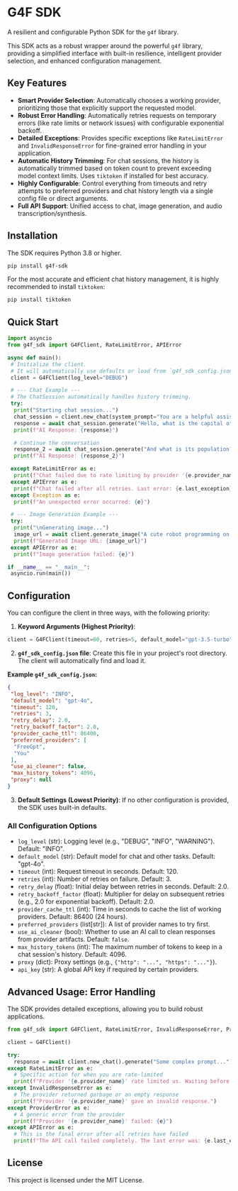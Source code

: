 # G4F SDK

A resilient and configurable Python SDK for the `g4f` library.

This SDK acts as a robust wrapper around the powerful `g4f` library, providing a simplified interface with built-in resilience, intelligent provider selection, and enhanced configuration management.

## Key Features

- **Smart Provider Selection**: Automatically chooses a working provider, prioritizing those that explicitly support the requested model.
- **Robust Error Handling**: Automatically retries requests on temporary errors (like rate limits or network issues) with configurable exponential backoff.
- **Detailed Exceptions**: Provides specific exceptions like `RateLimitError` and `InvalidResponseError` for fine-grained error handling in your application.
- **Automatic History Trimming**: For chat sessions, the history is automatically trimmed based on token count to prevent exceeding model context limits. Uses `tiktoken` if installed for best accuracy.
- **Highly Configurable**: Control everything from timeouts and retry attempts to preferred providers and chat history length via a single config file or direct arguments.
- **Full API Support**: Unified access to chat, image generation, and audio transcription/synthesis.

## Installation

The SDK requires Python 3.8 or higher.

```bash
pip install g4f-sdk
```

For the most accurate and efficient chat history management, it is highly recommended to install `tiktoken`:

```bash
pip install tiktoken
```

## Quick Start

```python
import asyncio
from g4f_sdk import G4FClient, RateLimitError, APIError

async def main():
 # Initialize the client.
 # It will automatically use defaults or load from `g4f_sdk_config.json` if it exists.
 client = G4FClient(log_level="DEBUG")

 # --- Chat Example ---
 # The ChatSession automatically handles history trimming.
 try:
  print("Starting chat session...")
  chat_session = client.new_chat(system_prompt="You are a helpful assistant.")
  response = await chat_session.generate("Hello, what is the capital of France?")
  print(f"AI Response: {response}")

  # Continue the conversation
  response_2 = await chat_session.generate("And what is its population?")
  print(f"AI Response: {response_2}")

 except RateLimitError as e:
  print(f"Chat failed due to rate limiting by provider '{e.provider_name}'.")
 except APIError as e:
  print(f"Chat failed after all retries. Last error: {e.last_exception}")
 except Exception as e:
  print(f"An unexpected error occurred: {e}")

 # --- Image Generation Example ---
 try:
  print("\nGenerating image...")
  image_url = await client.generate_image("A cute robot programming on a laptop, digital art")
  print(f"Generated Image URL: {image_url}")
 except APIError as e:
  print(f"Image generation failed: {e}")

if __name__ == "__main__":
 asyncio.run(main())
```

## Configuration

You can configure the client in three ways, with the following priority:

1. **Keyword Arguments (Highest Priority)**:
  ```python
  client = G4FClient(timeout=60, retries=5, default_model="gpt-3.5-turbo")
  ```

2. **`g4f_sdk_config.json` file**: Create this file in your project's root directory. The client will automatically find and load it.

  **Example `g4f_sdk_config.json`:**
  ```json
  {
   "log_level": "INFO",
   "default_model": "gpt-4o",
   "timeout": 120,
   "retries": 3,
   "retry_delay": 2.0,
   "retry_backoff_factor": 2.0,
   "provider_cache_ttl": 86400,
   "preferred_providers": [
    "FreeGpt",
    "You"
   ],
   "use_ai_cleaner": false,
   "max_history_tokens": 4096,
   "proxy": null
  }
  ```

3. **Default Settings (Lowest Priority)**: If no other configuration is provided, the SDK uses built-in defaults.

### All Configuration Options

-  `log_level` (str): Logging level (e.g., "DEBUG", "INFO", "WARNING"). Default: "INFO".
-  `default_model` (str): Default model for chat and other tasks. Default: "gpt-4o".
-  `timeout` (int): Request timeout in seconds. Default: 120.
-  `retries` (int): Number of retries on failure. Default: 3.
-  `retry_delay` (float): Initial delay between retries in seconds. Default: 2.0.
-  `retry_backoff_factor` (float): Multiplier for delay on subsequent retries (e.g., 2.0 for exponential backoff). Default: 2.0.
-  `provider_cache_ttl` (int): Time in seconds to cache the list of working providers. Default: 86400 (24 hours).
-  `preferred_providers` (list[str]): A list of provider names to try first.
-  `use_ai_cleaner` (bool): Whether to use an AI call to clean responses from provider artifacts. Default: `false`.
-  `max_history_tokens` (int): The maximum number of tokens to keep in a chat session's history. Default: 4096.
-  `proxy` (dict): Proxy settings (e.g., `{"http": "...", "https": "..."}`).
-  `api_key` (str): A global API key if required by certain providers.

## Advanced Usage: Error Handling

The SDK provides detailed exceptions, allowing you to build robust applications.

```python
from g4f_sdk import G4FClient, RateLimitError, InvalidResponseError, ProviderError, APIError

client = G4FClient()

try:
  response = await client.new_chat().generate("Some complex prompt...")
except RateLimitError as e:
  # Specific action for when you are rate-limited
  print(f"Provider '{e.provider_name}' rate limited us. Waiting before next request.")
except InvalidResponseError as e:
  # The provider returned garbage or an empty response
  print(f"Provider '{e.provider_name}' gave an invalid response.")
except ProviderError as e:
  # A generic error from the provider
  print(f"Provider '{e.provider_name}' failed: {e}")
except APIError as e:
  # This is the final error after all retries have failed
  print(f"The API call failed completely. The last error was: {e.last_exception}")
```

## License

This project is licensed under the MIT License.